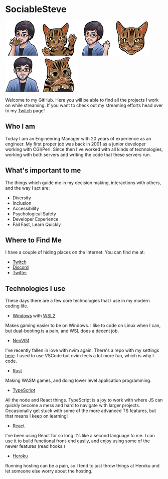 # SociableSteve

![SociableSteve drinking tea](
  assets/emotes/steve-drinking.png
  "SociableSteve drinking tea"
)
![Comet waving](assets/emotes/comet-waving.png "Comet waving")
![SociableSteve waving](assets/emotes/steve-waving.png "SociableSteve waving")
![Comet](assets/emotes/comet.png "Comet")
![SociableSteve](assets/emotes/steve.png "SociableSteve")
![Comet begging](assets/emotes/comet-begging.png "Comet begging")

Welcome to my GitHub. Here you will be able to find all the projects I work on
while streaming. If you want to check out my streaming efforts head over to my
[Twitch](https://twitch.tv/SociableSteve) page!

## Who I am

Today I am an Engineering Manager with 20 years of experience as an engineer.
My first proper job was back in 2001 as a junior developer working with CGI/Perl.
Since then I've worked with all kinds of technologies, working with both servers
and writing the code that these servers run.

## What's important to me

The things which guide me in my decision making, interactions with others, and
the way I act are:

* Diversity
* Inclusion
* Accessibility
* Psychological Safety
* Developer Experience
* Fail Fast, Learn Quickly

## Where to Find Me

I have a couple of hiding places on the Internet. You can find me at:

* [Twitch](https://twitch.com/SociableSteve)
* [Discord](https://discord.gg/ApNnwac)
* [Twitter](https://twitter.com/SociableSteve1)

## Technologies I use

These days there are a few core technologies that I use in my modern coding life.

* [Windows](https://docs.microsoft.com/en-us/windows/) with
[WSL2](https://docs.microsoft.com/en-us/windows/wsl/)

Makes gaming easier to be on Windows. I like to code on Linux when I can, but
dual-booting is a pain, and WSL does a decent job.

* [NeoVIM](https://neovim.io)

I've recently fallen in love with nvim again. There's a repo with my settings
[here](https://github.com/sociablesteve/nvim). I used to use VSCode but nvim
feels a lot more fun, which is why I code.

* [Rust](https://rust-lang.org)

Making WASM games, and doing lower level application programming.

* [TypeScript](https://www.typescriptlang.org/)

All the node and React things. TypeScript is a joy to work with where JS can
quickly become a mess and hard to navigate with larger projects. Occasionally
get stuck with some of the more advanced TS features, but that means I keep
on learning!

* [React](https://reactjs.org/)

I've been using React for so long it's like a second language to me. I can
use it to build functional front-end easily, and enjoy using some of the
newer features (read hooks.)

* [Heroku](https://heroku.com)

Running hosting can be a pain, so I tend to just throw things at Heroku and let
someone else worry about the hosting.

